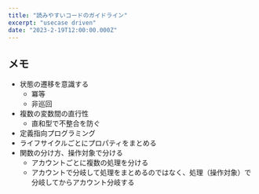 ```yaml
---
title: "読みやすいコードのガイドライン"
excerpt: "usecase driven"
date: "2023-2-19T12:00:00.000Z"
---
```


## メモ
- 状態の遷移を意識する
    - 冪等
    - 非巡回
- 複数の変数間の直行性
    - 直和型で不整合を防ぐ
- 定義指向プログラミング
- ライフサイクルごとにプロパティをまとめる
- 関数の分け方、操作対象で分ける
    - アカウントごとに複数の処理を分ける
    - アカウントで分岐して処理をまとめるのではなく、処理（操作対象）で分岐してからアカウント分岐する
